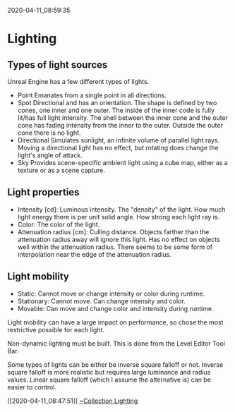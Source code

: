 2020-04-11_08:59:35

# Lighting

## Types of light sources

Unreal Engine has a few different types of lights.
- Point
    Emanates from a single point in all directions.
- Spot
    Directional and has an orientation.
    The shape is defined by two cones, one inner and one outer.
    The inside of the inner code is fully lit/has full light intensity.
    The shell between the inner cone and the outer cone has fading intensity from the inner to the outer.
    Outside the outer cone there is no light.
 - Directional
    Simulates sunlight, an infinite volume of parallel light rays.
    Moving a directional light has no effect, but rotating does change the light's angle of attack.
- Sky
    Provides scene-specific ambient light using a cube map, either as a texture or as a scene capture.

## Light properties

- Intensity [cd]: Luminous intensity.
    The "density" of the light. How much light energy there is per unit solid angle. How strong each light ray is.
- Color: The color of the light.
- Attenuation radius [cm]: Culling distance.
    Objects farther than the attenuation radius away will ignore this light. Has no effect on objects well within the attenuation radius. There seems to be some form of interpolation near the edge of the attenuation radius.

## Light mobility

- Static: Cannot move or change intensity or color during runtime.
- Stationary: Cannot move. Can change intensity and color.
- Movable: Can move and change color and intensity during runtime.

Light mobility can have a large impact on performance, so chose the most restrictive possible for each light.

Non-dynamic lighting must be built.
This is done from the Level Editor Tool Bar.

Some types of lights can be either be inverse square falloff or not.
Inverse square falloff is more realistic but requires large luminance and radius values.
Linear square falloff (which I assume the alternative is) can be easier to control.

[[2020-04-11_08:47:51]] [~Collection Lighting](./~Collection%20Lighting.md)  